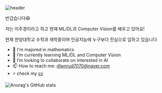 
![header](https://capsule-render.vercel.app/api?type=wave&color=auto&height=300&section=header&text=Welcome%20JK&fontSize=90)





 반갑습니다😄
 
저는 이주경이라고 하고 현재 ML/DL과 Computer Vision를 배우고 있어요!

현재 한양대학교 수학과 재학중이며 인공지능에 누구보다 진심으로 임하고 있습니다


- 🔭 I'm majored in mathematics
- 🌱 I’m currently learning ML/DL and Computer Vision
- 👯 I’m looking to collaborate on interested in AI
- 📫 How to reach me: dlwnrud7070@naver.com
- ⚡ check my [cv](https://github.com/jk56789/jk56789/files/10576307/cv.pdf)



![Anurag's GitHub stats](https://github-readme-stats.vercel.app/api?username=jk56789&show_icons=true&theme=radical)







